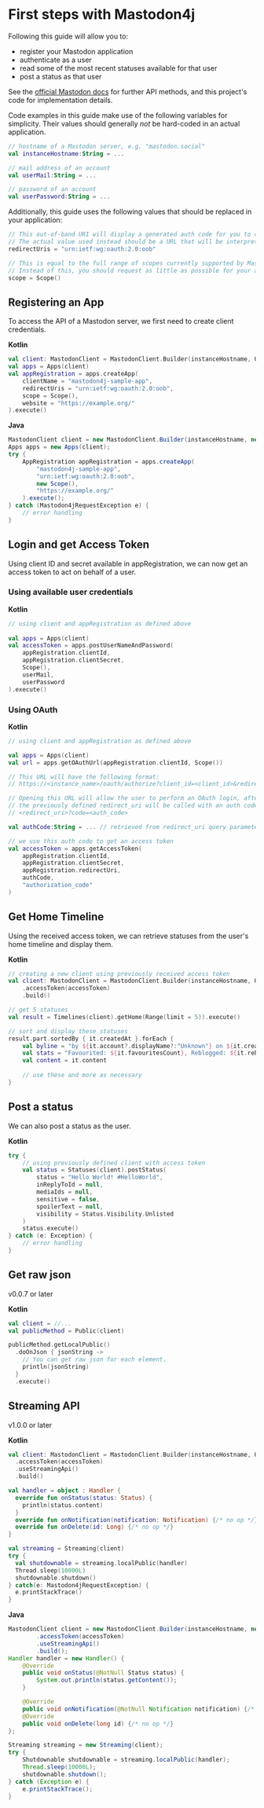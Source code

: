 # First steps with Mastodon4j

Following this guide will allow you to:
* register your Mastodon application
* authenticate as a user
* read some of the most recent statuses available for that user
* post a status as that user

See the [official Mastodon docs](https://docs.joinmastodon.org/methods/apps/) for further API methods,
and this project's code for implementation details.

Code examples in this guide make use of the following variables for simplicity.
Their values should generally *not* be hard-coded in an actual application.

```kotlin
// hostname of a Mastodon server, e.g. "mastodon.social"
val instanceHostname:String = ...

// mail address of an account
val userMail:String = ...

// password of an account
val userPassword:String = ...
```

Additionally, this guide uses the following values that should be replaced in your application:

```kotlin
// This out-of-band URI will display a generated auth code for you to copy and paste.
// The actual value used instead should be a URL that will be interpreted by your application.
redirectUris = "urn:ietf:wg:oauth:2.0:oob"

// This is equal to the full range of scopes currently supported by Mastodon4j.
// Instead of this, you should request as little as possible for your application.
scope = Scope()
```

## Registering an App

To access the API of a Mastodon server, we first need to create client credentials. 

__Kotlin__

```kotlin
val client: MastodonClient = MastodonClient.Builder(instanceHostname, OkHttpClient.Builder(), Gson()).build()
val apps = Apps(client)
val appRegistration = apps.createApp(
	clientName = "mastodon4j-sample-app",
	redirectUris = "urn:ietf:wg:oauth:2.0:oob",
	scope = Scope(),
	website = "https://example.org/"
).execute()
```

__Java__

```java
MastodonClient client = new MastodonClient.Builder(instanceHostname, new OkHttpClient.Builder(), new Gson()).build();
Apps apps = new Apps(client);
try {
	AppRegistration appRegistration = apps.createApp(
	    "mastodon4j-sample-app",
	    "urn:ietf:wg:oauth:2.0:oob",
	    new Scope(),
	    "https://example.org/"
	).execute();
} catch (Mastodon4jRequestException e) {
	// error handling
}
```

## Login and get Access Token

Using client ID and secret available in appRegistration, we can now get an access token to act on behalf of a user.

### Using available user credentials

__Kotlin__

```kotlin
// using client and appRegistration as defined above
	
val apps = Apps(client)
val accessToken = apps.postUserNameAndPassword(
	appRegistration.clientId,
	appRegistration.clientSecret,
	Scope(),
	userMail,
	userPassword
).execute()
```

### Using OAuth

__Kotlin__

```kotlin
// using client and appRegistration as defined above

val apps = Apps(client)
val url = apps.getOAuthUrl(appRegistration.clientId, Scope())

// This URL will have the following format:
// https://<instance_name>/oauth/authorize?client_id=<client_id>&redirect_uri=<redirect_uri>&response_type=code&scope=<scope> 

// Opening this URL will allow the user to perform an OAuth login, after which
// the previously defined redirect_uri will be called with an auth code in the query like this:
// <redirect_uri>?code=<auth_code>

val authCode:String = ... // retrieved from redirect_uri query parameter

// we use this auth code to get an access token
val accessToken = apps.getAccessToken(
	appRegistration.clientId,
	appRegistration.clientSecret,
	appRegistration.redirectUri,
	authCode,
	"authorization_code"
)
```

## Get Home Timeline

Using the received access token, we can retrieve statuses from the user's home timeline and display them.

__Kotlin__

```kotlin
// creating a new client using previously received access token
val client: MastodonClient = MastodonClient.Builder(instanceHostname, OkHttpClient.Builder(), Gson())
	.accessToken(accessToken)
	.build()

// get 5 statuses
val result = Timelines(client).getHome(Range(limit = 5)).execute()

// sort and display these statuses
result.part.sortedBy { it.createdAt }.forEach {
	val byline = "by ${it.account?.displayName?:"Unknown"} on ${it.createdAt}"
	val stats = "Favourited: ${it.favouritesCount}, Reblogged: ${it.reblogsCount}"
	val content = it.content
	
	// use these and more as necessary
}
```

## Post a status

We can also post a status as the user.

__Kotlin__

```kotlin
try {
	// using previously defined client with access token
	val status = Statuses(client).postStatus(
		status = "Hello World! #HelloWorld",
		inReplyToId = null,
		mediaIds = null,
		sensitive = false,
		spoilerText = null,
		visibility = Status.Visibility.Unlisted
	)
	status.execute()
} catch (e: Exception) {
	// error handling
}
```

## Get raw json

v0.0.7 or later

__Kotlin__

```kotlin
val client = //...
val publicMethod = Public(client)

publicMethod.getLocalPublic()
  .doOnJson { jsonString -> 
    // You can get raw json for each element.
    println(jsonString)
  }
  .execute() 
```

## Streaming API

v1.0.0 or later

__Kotlin__

```kotlin
val client: MastodonClient = MastodonClient.Builder(instanceHostname, OkHttpClient.Builder(), Gson())
  .accessToken(accessToken)
  .useStreamingApi()
  .build()

val handler = object : Handler {
  override fun onStatus(status: Status) {
    println(status.content)
  }
  override fun onNotification(notification: Notification) {/* no op */}
  override fun onDelete(id: Long) {/* no op */}
}

val streaming = Streaming(client)
try {
  val shutdownable = streaming.localPublic(handler)
  Thread.sleep(10000L)
  shutdownable.shutdown()
} catch(e: Mastodon4jRequestException) {
  e.printStackTrace()
}
```

__Java__

```java
MastodonClient client = new MastodonClient.Builder(instanceHostname, new OkHttpClient.Builder(), new Gson())
        .accessToken(accessToken)
        .useStreamingApi()
        .build();
Handler handler = new Handler() {
    @Override
    public void onStatus(@NotNull Status status) {
        System.out.println(status.getContent());
    }

    @Override
    public void onNotification(@NotNull Notification notification) {/* no op */}
    @Override
    public void onDelete(long id) {/* no op */}
};

Streaming streaming = new Streaming(client);
try {
    Shutdownable shutdownable = streaming.localPublic(handler);
    Thread.sleep(10000L);
    shutdownable.shutdown();
} catch (Exception e) {
    e.printStackTrace();
}
```
